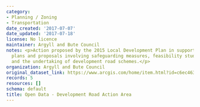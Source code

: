 ```yaml
---
category:
- Planning / Zoning
- Transportation
date_created: '2017-07-07'
date_updated: '2017-07-18'
license: No licence
maintainer: Argyll and Bute Council
notes: <p>Action proposed by the 2015 Local Development Plan in support of its settlement
  plans and proposals involving safeguarding measures, feasibility studies into options
  and the undertaking of development road schemes.</p>
organization: Argyll and Bute Council
original_dataset_link: https://www.arcgis.com/home/item.html?id=c6ec4637aa244b41a86e2623b6089a84
records: 5
resources: []
schema: default
title: Open Data - Development Road Action Area
---
```

